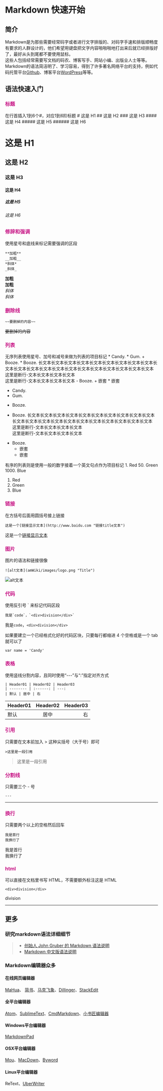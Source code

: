 # Markdown 快速开始

## 简介
Markdown是为那些需要经常码字或者进行文字排版的、对码字手速和排版顺畅度有要求的人群设计的，他们希望用键盘把文字内容啪啪啪地打出来后就已经排版好了，最好从头到尾都不要使用鼠标。  
这些人包括经常需要写文档的码农、博客写手、网站小编、出版业人士等等。  
Markdown的语法简洁明了、学习容易，得到了许多著名网络平台的支持，例如代码托管平台[Github](https://github.com/)、博客平台[WordPress](https://cn.wordpress.org/)等等。  

## 语法快速入门

### <font color=#C71585>标题</font>
在行首插入1到6个#，对应1到6阶标题
    # 这是 H1
    ## 这是 H2
    ### 这是 H3
    #### 这是 H4
    ##### 这是 H5
    ###### 这是 H6
# 这是 H1
## 这是 H2
### 这是 H3
#### 这是 H4
##### 这是 H5
###### 这是 H6

### <font color=#C71585>修辞和强调</font>
使用星号和底线来标记需要强调的区段

    **加粗**
    __加粗__
    *斜体*
    _斜体_

**加粗**  
__加粗__  
*斜体*  
_斜体_  

### <font color=#C71585>删除线</font>

    ~~要删掉的内容~~
    
~~要删掉的内容~~

### <font color=#C71585>列表</font>
无序列表使用星号、加号和减号来做为列表的项目标记
    * Candy.
    * Gum.
    + Booze.
    * Booze. 长文本长文本长文本长文本长文本长文本长文本长文本长文本长文本长文本长文本长文本长文本长文本长文本长文本长文本长文本长文本长文本  
    这里是断行-文本长文本长文本长文本  
    这里是断行-文本长文本长文本长文本
    - Booze.
      + 嵌套
      * 嵌套
* Candy.
* Gum.
+ Booze.
* Booze. 长文本长文本长文本长文本长文本长文本长文本长文本长文本长文本长文本长文本长文本长文本长文本长文本长文本长文本长文本长文本长文本  
这里是断行-文本长文本长文本长文本  
这里是断行-文本长文本长文本长文本
- Booze.
  + 嵌套
  * 嵌套

有序的列表则是使用一般的数字接着一个英文句点作为项目标记
    1. Red
    50. Green
    1000. Blue
1. Red
50. Green
1000. Blue

### <font color=#C71585>链接</font>
在方括号后面用圆括号接上链接

    这是一个[链接显示文本](http://www.baidu.com "链接title文本")

这是一个[链接显示文本](http://www.baidu.com "链接title文本")

### <font color=#C71585>图片</font>
图片的语法和链接很像

    ![alt文本](amWiki/images/logo.png "Title")

![alt文本](amWiki/images/logo.png "Title")

### <font color=#C71585>代码</font>
使用反引号 \` 来标记代码区段

    我是`code`，`<div>division</div>`

我是`code`，`<div>division</div>`

如果要建立一个已经格式化好的代码区块，只要每行都缩进 4 个空格或是一个 tab 就可以了

    var name = 'Candy'

### <font color=#C71585>表格</font>
使用竖线分割内容，且同时使用“---”与“:”指定对齐方式

    | Header01 | Header02 | Header03
    | -------- | :------: | ---:
    | 默认 | 居中 | 右

| Header01 | Header02 | Header03
| -------- | :------: | ---:
| 默认 | 居中 | 右

### <font color=#C71585>引用</font>
只需要在文本前加入 > 这种尖括号（大于号）即可

    >这里是一段引用

>这里是一段引用

### <font color=#C71585>分割线</font>
只需要三个 \- 号

    ---

---

### <font color=#C71585>换行</font>
只需要两个以上的空格然后回车

    我是首行  
    我换行了

我是首行  
我换行了

### <font color=#C71585>html</font>
可以直接在文档里书写 HTML，不需要额外标注这是 HTML

    <div>division</div>

<div>division</div>

---

## 更多

### 研究markdown语法详细细节
>   - [创始人 John Gruber 的 Markdown 语法说明](http://daringfireball.net/projects/markdown/syntax)  
>   - [Markdown 中文版语法说明](http://wowubuntu.com/markdown/)

### Markdown编辑器众多

#### 在线网页编辑器
[MaHua](http://mahua.jser.me/)、 [简书](http://www.jianshu.com/)、[马克飞象](https://maxiang.io/)、[Dillinger](http://dillinger.io/)、[StackEdit](https://stackedit.io/)

#### 全平台编辑器
[Atom](https://atom.io/)、[SublimeText](http://www.sublimetext.com/)、[CmdMarkdown](https://www.zybuluo.com/mdeditor)、[小书匠编辑器](http://soft.xiaoshujiang.com/)

#### Windows平台编辑器
[MarkdownPad](http://www.markdownpad.com/)

#### OSX平台编辑器
[Mou](http://25.io/mou/)、[MacDown](http://macdown.uranusjr.com/)、[Byword](https://bywordapp.com/)

#### Linux平台编辑器
ReText、[UberWriter](http://uberwriter.wolfvollprecht.de/)
